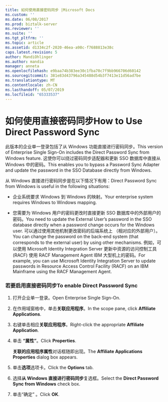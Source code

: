 ```yaml
---
title: 如何使用直接密码同步 |Microsoft Docs
ms.custom: ''
ms.date: 06/08/2017
ms.prod: biztalk-server
ms.reviewer: ''
ms.suite: ''
ms.tgt_pltfrm: ''
ms.topic: article
ms.assetid: d1334c2f-2020-46ea-a98c-f7688813e38c
caps.latest.revision: 5
author: MandiOhlinger
ms.author: mandia
manager: anneta
ms.openlocfilehash: e9baa74b383ee30c1fba70c7f9bb966706d60142
ms.sourcegitcommit: 381e83d43796a345488d54b3f7413e11d56ad7be
ms.translationtype: MT
ms.contentlocale: zh-CN
ms.lasthandoff: 05/07/2019
ms.locfileid: "65333537"
---
```

# <a name="how-to-use-direct-password-sync"></a><span data-ttu-id="4cb79-102">如何使用直接密码同步</span><span class="sxs-lookup"><span data-stu-id="4cb79-102">How to Use Direct Password Sync</span></span>
<span data-ttu-id="4cb79-103">此版本的企业单一登录包括了从 Windows 功能直接进行密码同步。</span><span class="sxs-lookup"><span data-stu-id="4cb79-103">This version of Enterprise Single Sign-On includes the Direct Password Sync from Windows feature.</span></span> <span data-ttu-id="4cb79-104">这使你可以绕过密码同步适配器和更新 SSO 数据库中直接从 Windows 中的密码。</span><span class="sxs-lookup"><span data-stu-id="4cb79-104">This enables you to bypass a Password Sync Adapter and update the password in the SSO Database directly from Windows.</span></span>  
  
 <span data-ttu-id="4cb79-105">从 Windows 直接进行密码同步是在以下情况下有用：</span><span class="sxs-lookup"><span data-stu-id="4cb79-105">Direct Password Sync from Windows is useful in the following situations:</span></span>  
  
-   <span data-ttu-id="4cb79-106">企业系统要求 Windows 到 Windows 的映射。</span><span class="sxs-lookup"><span data-stu-id="4cb79-106">Your enterprise system requires Windows to Windows mapping.</span></span>  
  
-   <span data-ttu-id="4cb79-107">您需要为 Windows 用户的密码更改时直接更新 SSO 数据库中的外部用户的密码。</span><span class="sxs-lookup"><span data-stu-id="4cb79-107">You need to update the External User’s password in the SSO database directly when a password change occurs for the Windows user.</span></span> <span data-ttu-id="4cb79-108">可以通过使用其他机制更改密码的后端系统上 （相对应的外部用户）。</span><span class="sxs-lookup"><span data-stu-id="4cb79-108">You can change the password on the back-end system (that corresponds to the external user) by using other mechanisms.</span></span> <span data-ttu-id="4cb79-109">例如，可以使用 Microsoft Identity Integration Server 更新中资源的访问控制工具 (RACF) 使用 RACF Management Agent IBM 大型机上的密码。</span><span class="sxs-lookup"><span data-stu-id="4cb79-109">For example, you can use Microsoft Identity Integration Server to update passwords in Resource Access Control Facility (RACF) on an IBM Mainframe using the RACF Management Agent.</span></span>  
  
### <a name="to-enable-direct-password-sync"></a><span data-ttu-id="4cb79-110">若要启用直接密码同步</span><span class="sxs-lookup"><span data-stu-id="4cb79-110">To enable Direct Password Sync</span></span>  
  
1.  <span data-ttu-id="4cb79-111">打开企业单一登录。</span><span class="sxs-lookup"><span data-stu-id="4cb79-111">Open Enterprise Single Sign-On.</span></span>  
  
2.  <span data-ttu-id="4cb79-112">在作用域窗格中，单击**关联应用程序**。</span><span class="sxs-lookup"><span data-stu-id="4cb79-112">In the scope pane, click **Affiliate Applications**.</span></span>  
  
3.  <span data-ttu-id="4cb79-113">右键单击相应**关联应用程序**。</span><span class="sxs-lookup"><span data-stu-id="4cb79-113">Right-click the appropriate **Affiliate Application**.</span></span>  
  
4.  <span data-ttu-id="4cb79-114">单击 **“属性”**。</span><span class="sxs-lookup"><span data-stu-id="4cb79-114">Click **Properties**.</span></span>  
  
     <span data-ttu-id="4cb79-115">**关联的应用程序属性**对话框随即出现。</span><span class="sxs-lookup"><span data-stu-id="4cb79-115">The **Affiliate Applications Properties** dialog box appears.</span></span>  
  
5.  <span data-ttu-id="4cb79-116">单击**选项**选项卡。</span><span class="sxs-lookup"><span data-stu-id="4cb79-116">Click the **Options** tab.</span></span>  
  
6.  <span data-ttu-id="4cb79-117">选择**从 Windows 直接进行密码同步**复选框。</span><span class="sxs-lookup"><span data-stu-id="4cb79-117">Select the **Direct Password Sync from Windows** check box.</span></span>  
  
7.  <span data-ttu-id="4cb79-118">单击“确定” 。</span><span class="sxs-lookup"><span data-stu-id="4cb79-118">Click **OK**.</span></span>